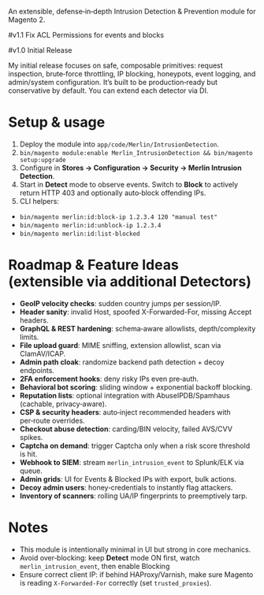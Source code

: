 An extensible, defense‑in‑depth Intrusion Detection & Prevention module for Magento 2.

#v1.1
Fix ACL Permissions for events and blocks

#v1.0
Initial Release

My initial release focuses on safe, composable primitives: request inspection, brute‑force throttling, IP blocking, honeypots, event logging, and admin/system configuration. It’s built to be production‑ready but conservative by default. You can extend each detector via DI.

# Setup & usage

1) Deploy the module into `app/code/Merlin/IntrusionDetection`.
2) `bin/magento module:enable Merlin_IntrusionDetection && bin/magento setup:upgrade`
3) Configure in **Stores → Configuration → Security → Merlin Intrusion Detection**.
4) Start in **Detect** mode to observe events. Switch to **Block** to actively return HTTP 403 and optionally auto‑block offending IPs.
5) CLI helpers:
- `bin/magento merlin:id:block-ip 1.2.3.4 120 "manual test"`
- `bin/magento merlin:id:unblock-ip 1.2.3.4`
- `bin/magento merlin:id:list-blocked`



# Roadmap & Feature Ideas (extensible via additional Detectors)


- **GeoIP velocity checks**: sudden country jumps per session/IP.
- **Header sanity**: invalid Host, spoofed X-Forwarded-For, missing Accept headers.
- **GraphQL & REST hardening**: schema‑aware allowlists, depth/complexity limits.
- **File upload guard**: MIME sniffing, extension allowlist, scan via ClamAV/ICAP.
- **Admin path cloak**: randomize backend path detection + decoy endpoints.
- **2FA enforcement hooks**: deny risky IPs even pre‑auth.
- **Behavioral bot scoring**: sliding window + exponential backoff blocking.
- **Reputation lists**: optional integration with AbuseIPDB/Spamhaus (cachable, privacy‑aware).
- **CSP & security headers**: auto‑inject recommended headers with per‑route overrides.
- **Checkout abuse detection**: carding/BIN velocity, failed AVS/CVV spikes.
- **Captcha on demand**: trigger Captcha only when a risk score threshold is hit.
- **Webhook to SIEM**: stream `merlin_intrusion_event` to Splunk/ELK via queue.
- **Admin grids**: UI for Events & Blocked IPs with export, bulk actions.
- **Decoy admin users**: honey‑credentials to instantly flag attackers.
- **Inventory of scanners**: rolling UA/IP fingerprints to preemptively tarp.


# Notes
- This module is intentionally minimal in UI but strong in core mechanics.
- Avoid over‑blocking: keep **Detect** mode ON first, watch `merlin_intrusion_event`, then enable Blocking
- Ensure correct client IP: if behind HAProxy/Varnish, make sure Magento is reading `X-Forwarded-For` correctly (set `trusted_proxies`).
